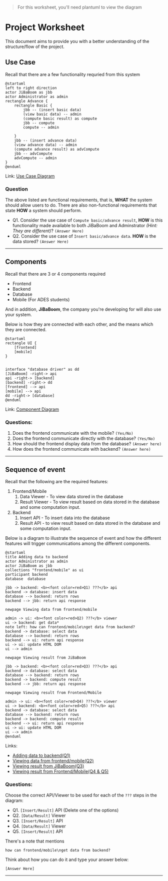 > For this worksheet, you'll need plantuml to view the diagram

# Project Worksheet

This document aims to provide you with a better understanding of the structure/flow of the project.

## Use Case

Recall that there are a few functionality requried from this system

```plantuml
@startuml
left to right direction
actor JiBaBoom as jbb
actor Administrator as admin
rectangle Advance {
    rectangle Basic {
        jbb -- (insert basic data)
        (view basic data) -- admin
        (compute basic result) as compute
        jbb -- compute
        compute -- admin

    }
    jbb -- (insert advance data)
    (view advance data) -- admin
    (compute advance result) as advCompute
    jbb -- advCompute
    advCompute -- admin
}
@enduml
```
Link: [Use Case Diagram](https://www.plantuml.com/plantuml/svg/0/RP5D4e8m38NtFKMMik0EY3jl4Kh4ED0wRS25mzrjeVoEsULxBydhjF22JlgkLIqz1CI2u-OfKBCZBMoDGYtMmPrBBAtj03sygYhHQzsnOIyEOnSaZ435KJHDIy4meD44NmMXDbwYPvrehB0IyXmkR3mvWMgIQnJCLijbOFhibJWmtrijsdRlNYYv7Fc-bIpcIiBvtXaly-lcIHdLduYONhQ5d0CU-37Y6c_nx086TDk5ISTET6ktnQCgoDJX0ty0 "project_worksheet")

### Question

The above listed are functional requirements, that is, **WHAT** the system should allow users to do. There are also non-functional requirements that state **HOW** a system should perform.

-   Q1. Consider the use case of `Compute basic/advance result`, **HOW** is this functionality made available to both JiBaBoom and Adminstrator _(Hint: They are different)_? `(Answer Here)`
-   Q2. Consider the use case of `Insert basic/advance data`. **HOW** is the data stored? `(Answer Here)`

---

## Components

Recall that there are 3 or 4 components required

-   Frontend
-   Backend
-   Database
-   Mobile (For ADES students)

And in addition, **JiBaBoom**, the company you're developing for will also use your system.

Below is how they are connected with each other, and the means which they are connected.

```plantuml
@startuml
rectangle UI {
    [frontend]
    [mobile]
}


interface "database driver" as dd
[JiBaBoom] -right-> api
api -right-> [backend]
[backend] -right-> dd
[frontend] --> api
[mobile] --> api
dd -right-> [database]
@enduml
```
Link: [Component Diagram](https://www.plantuml.com/plantuml/svg/0/JK-x3i8m3Dpz5LRt_WAgki7EL6LmOhT4j0boGXV4lnCUJR5aoRxJdSzTogJvlioWuZA5QHOy7_41M6eODOOiWSrtNQBrinXu0e0lX8xa11kcJ9QI8AjVHHkaXCmmd7nFVOoBmLRzTCdj0UdceVGE39RSzNEXJZlvDgaHiFtfjnWLOFxpsy8Ow8ggFFO2 "project_worksheet-1")


### Questions:

1. Does the frontend communicate with the mobile? `(Yes/No)`
2. Does the frontend communicate directly with the database? `(Yes/No)`
3. How should the frontend display data from the database? `(Answer here)`
4. How does the frontend communicate with backend? `(Answer here)`

---

## Sequence of event

Recall that the following are the required features:

1. Frontend/Mobile
    1. Data Viewer - To view data stored in the database
    2. Result Viewer - To view result based on data stored in the database and some computation input.
2. Backend
    1. Insert API - To insert data into the database
    2. Result API - to view result based on data stored in the database and some computation input.

Below is a diagram to illustrate the sequence of event and how the different features will trigger communications among the different components.

```plantuml
@startuml
title Adding data to backend
actor Administrator as admin
actor JiBaBoom as jbb
collections "frontend/mobile" as ui
participant backend
database  database

jbb -> backend: <b><font color=red>Q1) ???</b> api
backend -> database: insert data
database --> backend: return rows
backend --> jbb: return api response

newpage Viewing data from frontend/mobile

admin -> ui: <b><font color=red>Q2) ???</b> viewer
ui -> backend: get data*
note left: how can frontend/mobile\nget data from backend?
backend -> database: select data
database --> backend: return rows
backend --> ui: return api response
ui -> ui: update HTML DOM
ui --> admin

newpage Viewing result from JiBaBoom

jbb -> backend: <b><font color=red>Q3) ???</b> api
backend -> database: select data
database --> backend: return rows
backend -> backend: compute result
backend --> jbb: return api response

newpage Viewing result from Frontend/Mobile

admin -> ui: <b><font color=red>Q4) ???</b> viewer
ui -> backend: <b><font color=red>Q5) ???</b> api
backend -> database: select data
database --> backend: return rows
backend -> backend: compute result
backend --> ui: return api response
ui -> ui: update HTML DOM
ui --> admin
@enduml
```
Links:
- [Adding data to backend(Q1)](https://www.plantuml.com/plantuml/svg/0/nLHDIyD04BtlhnXwKoZYrwNKf1OH4Oi8uidB9fdMqMGtxCwQl-ziqxIr1Ypru6qpR_RDUxEFJ3nhnw4g5HEN2DT5GMO1XMODR27J-GUQGkcShHEm8aEUdOvVseEEXHLuJrCzjRQAzVSiKxajIyoPhF4mc3jhM8XEAfjHYOFO54ZLCfjoghNXzQWuEjCU0RgJKi87mwHh6S4uIyPpOGGPOjsLmo9vEZs2D4t79ra2kYQrwetNEfuHaF7eU5dOp1bkCplau0mus_WDXJI8WZKez7BqjJWJRGQRMYyGNWYRzUh4RmKxffLQhYig2jJluMpZuLFeqAb0tumli5L_h8nbX1BdF88tsq2kpUwyLzDrjt9M96d_QZp6rpfaDT5CtsPQwH4DjJ0Yt3tF7k3cSRP416hJysE1GX1ARZLteTel0kTxHE10drjuRgiwY9rMvu4fsJPvsxtRRD-SNFoMaxvBb_-zdJy6PI8yygFw0W00 "Adding data to backend")
- [Viewing data from frontend/mobile(Q2)](https://www.plantuml.com/plantuml/svg/1/nLHDIyD04BtlhnXwKoZYrwNKf1OH4Oi8uidB9fdMqMGtxCwQl-ziqxIr1Ypru6qpR_RDUxEFJ3nhnw4g5HEN2DT5GMO1XMODR27J-GUQGkcShHEm8aEUdOvVseEEXHLuJrCzjRQAzVSiKxajIyoPhF4mc3jhM8XEAfjHYOFO54ZLCfjoghNXzQWuEjCU0RgJKi87mwHh6S4uIyPpOGGPOjsLmo9vEZs2D4t79ra2kYQrwetNEfuHaF7eU5dOp1bkCplau0mus_WDXJI8WZKez7BqjJWJRGQRMYyGNWYRzUh4RmKxffLQhYig2jJluMpZuLFeqAb0tumli5L_h8nbX1BdF88tsq2kpUwyLzDrjt9M96d_QZp6rpfaDT5CtsPQwH4DjJ0Yt3tF7k3cSRP416hJysE1GX1ARZLteTel0kTxHE10drjuRgiwY9rMvu4fsJPvsxtRRD-SNFoMaxvBb_-zdJy6PI8yygFw0W00 "Adding data to backend")
- [Viewing result from JiBaBoom(Q3)](https://www.plantuml.com/plantuml/svg/2/nLHDIyD04BtlhnXwKoZYrwNKf1OH4Oi8uidB9fdMqMGtxCwQl-ziqxIr1Ypru6qpR_RDUxEFJ3nhnw4g5HEN2DT5GMO1XMODR27J-GUQGkcShHEm8aEUdOvVseEEXHLuJrCzjRQAzVSiKxajIyoPhF4mc3jhM8XEAfjHYOFO54ZLCfjoghNXzQWuEjCU0RgJKi87mwHh6S4uIyPpOGGPOjsLmo9vEZs2D4t79ra2kYQrwetNEfuHaF7eU5dOp1bkCplau0mus_WDXJI8WZKez7BqjJWJRGQRMYyGNWYRzUh4RmKxffLQhYig2jJluMpZuLFeqAb0tumli5L_h8nbX1BdF88tsq2kpUwyLzDrjt9M96d_QZp6rpfaDT5CtsPQwH4DjJ0Yt3tF7k3cSRP416hJysE1GX1ARZLteTel0kTxHE10drjuRgiwY9rMvu4fsJPvsxtRRD-SNFoMaxvBb_-zdJy6PI8yygFw0W00 "Adding data to backend")
- [Viewing result from Frontend/Mobile(Q4 & Q5)](https://www.plantuml.com/plantuml/svg/3/nLHDIyD04BtlhnXwKoZYrwNKf1OH4Oi8uidB9fdMqMGtxCwQl-ziqxIr1Ypru6qpR_RDUxEFJ3nhnw4g5HEN2DT5GMO1XMODR27J-GUQGkcShHEm8aEUdOvVseEEXHLuJrCzjRQAzVSiKxajIyoPhF4mc3jhM8XEAfjHYOFO54ZLCfjoghNXzQWuEjCU0RgJKi87mwHh6S4uIyPpOGGPOjsLmo9vEZs2D4t79ra2kYQrwetNEfuHaF7eU5dOp1bkCplau0mus_WDXJI8WZKez7BqjJWJRGQRMYyGNWYRzUh4RmKxffLQhYig2jJluMpZuLFeqAb0tumli5L_h8nbX1BdF88tsq2kpUwyLzDrjt9M96d_QZp6rpfaDT5CtsPQwH4DjJ0Yt3tF7k3cSRP416hJysE1GX1ARZLteTel0kTxHE10drjuRgiwY9rMvu4fsJPvsxtRRD-SNFoMaxvBb_-zdJy6PI8yygFw0W00 "Adding data to backend")

### Questions:

Choose the correct API/Viewer to be used for each of the `???` steps in the diagram:

-   Q1. `[Insert/Result]` API (Delete one of the options)
-   Q2. `[Data/Result]` Viewer
-   Q3. `[Insert/Result]` API
-   Q4. `[Data/Result]` Viewer
-   Q5. `[Insert/Result]` API

There's a note that mentions

```
how can frontend/mobile\nget data from backend?
```

Think about how you can do it and type your answer below:

```
[Answer Here]
```

---
